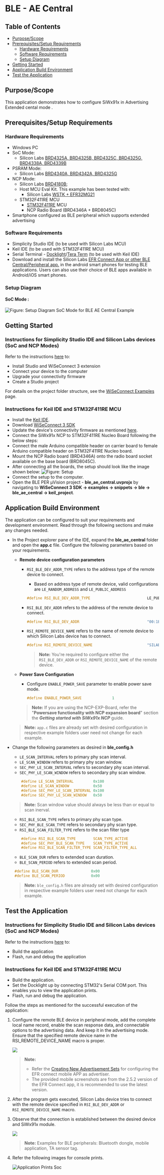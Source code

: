 # BLE - AE Central

## Table of Contents

- [Purpose/Scope](#purposescope) 
- [Prerequisites/Setup Requirements](#prerequisitessetup-requirements)
  - [Hardware Requirements](#hardware-requirements)
  - [Software Requirements](#software-requirements)
  - [Setup Diagram](#setup-diagram)
- [Getting Started](#getting-started)
- [Application Build Environment](#application-build-environment)
- [Test the Application](#test-the-application)

## Purpose/Scope

This application demonstrates how to configure SiWx91x in Advertising Extended cental mode .

## Prerequisites/Setup Requirements

### Hardware Requirements

- Windows PC
- SoC Mode:
  - Silicon Labs [BRD4325A, BRD4325B, BRD4325C, BRD4325G, BRD4338A, BRD4339B](https://www.silabs.com/)
- PSRAM Mode:  
  - Silicon Labs [BRD4340A, BRD4342A, BRD4325G](https://www.silabs.com/)
- NCP Mode:
  - Silicon Labs [BRD4180B](https://www.silabs.com/);
  - Host MCU Eval Kit. This example has been tested with:
    - Silicon Labs [WSTK + EFR32MG21](https://www.silabs.com/development-tools/wireless/efr32xg21-bluetooth-starter-kit)
  - STM32F411RE MCU
     - [STM32F411RE](https://www.st.com/en/microcontrollers-microprocessors/stm32f411re.html) MCU
     - NCP Radio Board (BRD4346A + BRD8045C)
- Smartphone configured as BLE peripheral which supports extended advertising 

### Software Requirements

- Simplicity Studio IDE (to be used with Silicon Labs MCU)
- Keil IDE (to be used with STM32F411RE MCU)
- Serial Terminal - [Docklight](https://docklight.de/)/[Tera Term](https://ttssh2.osdn.jp/index.html.en) (to be used with Keil IDE)
- Download and install the Silicon Labs [EFR Connect App or other BLE Central/Peripheral app.](https://www.silabs.com/developers/efr-connect-mobile-app) in the android smart phones for testing BLE applications. Users can also use their choice of BLE apps available in Android/iOS smart phones.

### Setup Diagram

#### SoC Mode : 

![Figure: Setup Diagram SoC Mode for BLE AE Central Example](resources/readme/blecentral_soc_ncp.png)
   		
## Getting Started

### Instructions for Simplicity Studio IDE and Silicon Labs devices (SoC and NCP Modes)
Refer to the instructions [here](https://docs.silabs.com/wiseconnect/latest/wiseconnect-getting-started/) to:

- Install Studio and WiSeConnect 3 extension
- Connect your device to the computer
- Upgrade your connectivity firmware
- Create a Studio project

For details on the project folder structure, see the [WiSeConnect Examples](https://docs.silabs.com/wiseconnect/latest/wiseconnect-examples/#example-folder-structure) page.

### Instructions for Keil IDE and STM32F411RE MCU

  - Install the [Keil IDE](https://www.keil.com/).
  - Download [WiSeConnect 3 SDK](https://github.com/SiliconLabs/wiseconnect)
  - Update the device's connectivity firmware as mentioned [here](https://docs.silabs.com/wiseconnect/latest/wiseconnect-getting-started/getting-started-with-ncp-mode).
  - Connect the SiWx91x NCP to STM32F411RE Nucleo Board following the below steps:
  - Connect the male Arduino compatible header on carrier board to female Arduino compatible header on STM32F411RE Nucleo board.
  - Mount the NCP Radio board (BRD4346A) onto the radio board socket available on the base board (BRD8045C).
  - After connecting all the boards, the setup should look like the image shown below:
    ![Figure: Setup](resources/readme/stm32_setup.png)
  - Connect the setup to the computer.
  - Open the BLE PER µVision project - **ble_ae_central.uvprojx** by navigating to **WiSeConnect 3 SDK → examples → snippets → ble → ble_ae_central → keil_project**.

## Application Build Environment

The application can be configured to suit your requirements and development environment. Read through the following sections and make any changes needed.

- In the Project explorer pane of the IDE, expand the **ble\_ae\_central** folder and open the **app.c** file. Configure the following parameters based on your requirements.    
   - **Remote device configuration parameters**
   
      - `RSI_BLE_DEV_ADDR_TYPE` refers to the address type of the remote device to connect.
         - Based on address type of remote device, valid configurations are `LE_RANDOM_ADDRESS` and `LE_PUBLIC_ADDRESS`
         ```c
         #define RSI_BLE_DEV_ADDR_TYPE                          LE_PUBLIC_ADDRESS 
         ```
      
      - `RSI_BLE_DEV_ADDR` refers to the address of the remote device to connect.
         ```c
         #define RSI_BLE_DEV_ADDR                               "00:1E:7C:25:E9:4D" 
         ```
      - `RSI_REMOTE_DEVICE_NAME` refers to the name of remote device to which Silicon Labs device has to connect.
         ```c
         #define RSI_REMOTE_DEVICE_NAME                         "SILABS_DEV" 
         ```
         > **Note:** You're required to configure either the `RSI_BLE_DEV_ADDR` or `RSI_REMOTE_DEVICE_NAME` of the remote device.
   - **Power Save Configuration**
      - Configure `ENABLE_POWER_SAVE` parameter to enable power save mode.      
         ```c
         #define ENABLE_POWER_SAVE              1
         ```
      > **Note:** If you are using the NCP-EXP-Board, refer the "**Powersave functionality with NCP expansion board**" section  the ***Getting started with SiWx91x NCP*** guide.

   >**Note:** `app.c` files are already set with desired configuration in respective example folders user need not change for each example. 

- Change the following parameters as desired in **ble_config.h**

    - `LE_SCAN_INTERVAL` refers to primary phy scan interval.
    - `LE_SCAN_WINDOW` refers to primary phy scan window.
    - `SEC_PHY_LE_SCAN_INTERVAL` refers to secondary phy scan interval.
    - `SEC_PHY_LE_SCAN_WINDOW` refers to secondary phy scan window.
   ```c
       #define LE_SCAN_INTERVAL         0x100
       #define LE_SCAN_WINDOW           0x50
       #define SEC_PHY_LE_SCAN_INTERVAL 0x100
       #define SEC_PHY_LE_SCAN_WINDOW   0x50
   ```
   >**Note:** Scan window value should always be less than or equal to scan inerval.

    - `RSI_BLE_SCAN_TYPE` refers to primary phy scan type.
    - `SEC_PHY_BLE_SCAN_TYPE` refers to secondary phy scan type.  
    - `RSI_BLE_SCAN_FILTER_TYPE` refers to the scan filter type

   ```c
       #define RSI_BLE_SCAN_TYPE        SCAN_TYPE_ACTIVE
       #define SEC_PHY_BLE_SCAN_TYPE    SCAN_TYPE_ACTIVE
       #define RSI_BLE_SCAN_FILTER_TYPE SCAN_FILTER_TYPE_ALL
   ```
    - `BLE_SCAN_DUR` refers to extended scan duration.
    - `BLE_SCAN_PERIOD` refers to extended scan period. 

   ```c 
    #define BLE_SCAN_DUR               0x00
    #define BLE_SCAN_PERIOD            0x00
   ```
  >**Note:** `ble_config.h` files are already set with desired configuration in respective example folders user need not change for each example. 

## Test the Application

### Instructions for Simplicity Studio IDE and Silicon Labs devices (SoC and NCP Modes)
Refer to the instructions [here](https://docs.silabs.com/wiseconnect/latest/wiseconnect-getting-started/) to:

- Build the application
- Flash, run and debug the application

### Instructions for Keil IDE and STM32F411RE MCU

- Build the application.
- Set the Docklight up by connecting STM32's Serial COM port. This enables you to view the application prints.
- Flash, run and debug the application.

Follow the steps as mentioned for the successful execution of the application:

1. Configure the remote BLE device in peripheral mode, add the complete local name record, enable the scan response data, and connectable options to the advertising data. And keep it in the advertising mode. Ensure that the specified remote device name in the RSI_REMOTE_DEVICE_NAME macro is proper.

      ![](resources/readme/centraladvertiser.png)  

   > **Note:** 
   > - Refer the [Creating New Advertisement Sets](https://docs.silabs.com/bluetooth/5.0/miscellaneous/mobile/efr-connect-mobile-app) for configuring the EFR connect mobile APP as advertiser. 
   > - The provided mobile screenshots are from the 2.5.2 version of the EFR Connect app, it is recommended to use the latest version. 
2. After the program gets executed, Silicon Labs device tries to connect with the remote device specified in `RSI_BLE_DEV_ADDR` or `RSI_REMOTE_DEVICE_NAME` macro.
3. Observe that the connection is established between the desired device and SiWx91x module. 

      ![](resources/readme/deviceconnected.png)   

   > **Note:** Examples for BLE peripherals: Bluetooth dongle, mobile application, TA sensor tag.

4. Refer the following images for console prints.

   ![Application Prints Soc](resources/readme/ae_central_logs.png) 
